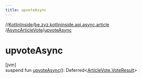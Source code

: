 ```yaml
---
title: upvoteAsync
---
```

//[KotlinInside](../../../index.html)/[be.zvz.kotlininside.api.async.article](../index.html)
/[AsyncArticleVote](index.html)/[upvoteAsync](upvote-async.html)

# upvoteAsync

[jvm]\
suspend fun [upvoteAsync](upvote-async.html)():
Deferred&lt;[ArticleVote.VoteResult](../../be.zvz.kotlininside.api.article/-article-vote/-vote-result/index.html)&gt;




